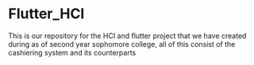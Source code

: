 # Flutter_HCI
This is our repository for the HCI and flutter project that we have created during as of second year sophomore college, all of this consist of the cashiering system and its counterparts
